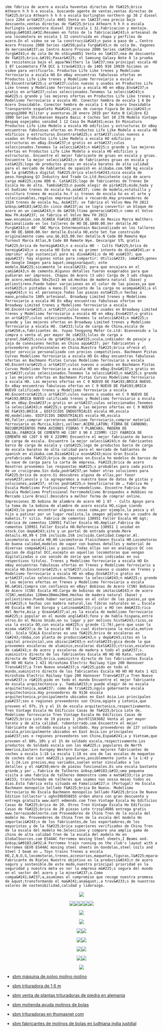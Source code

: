 
```
sbm fábrica de acero a escala hoventas directas de f&#225;brica Athearn h h h o escala. buscando agente de ventas,ventas directas de f&#225;brica Athearn h h h o escala burlington northern gp 38 2 diesel loco 2264 art&#237;culo 4601 Venta en l&#237;nea precio bajo descuento,ventas directas de f&#225;brica Athearn h h h o escala burlingto Locomotora diesel 319 escala 1 32.Fabricacion y montaje. &nbsp;&#0183;&#32;Resumen en fotos de la fabricaci&#243;n artesanal de una locomotora en escala 1 32 construida en chapa y perfiles de acero.En el video se ve la construcci&#243;n paso a paso de … Centro Acero Prossoo 2000 Series c&#250;pula furg&#243;n de cola De. Vagones de mercanc&#237;as Centro Acero Prossoo 2000 Series c&#250;pula furg&#243;n de cola De Ho otbiym4051 Venta en l&#237;nea de descuento de f&#225;brica.&#191;Pasar&#225; el Samsung Galaxy Note 8 la prueba de resistencia bajo el agua?Walthers la l&#237;nea principal escala HO 1 87 Locomotora F7A DCC a trav&#233;s de 1405 910 19939 hicimos un video para verificarlo. Productos Life Like trenes y Modelismo ferroviario a escala HO En eBay encuentras fabulosas ofertas en Productos Life Like trenes y Modelismo ferroviario a escala HO.Encontrar&#225;s art&#237;culos nuevos o usados en Productos Life Like trenes y Modelismo ferroviario a escala HO en eBay.Env&#237;o gratis en art&#237;culos seleccionados.Tenemos la selecci&#243;n m&#225;s grande y las mejores ofertas en Productos Life Like trenes y Modelismo ferroviario a escala HO. Conector hembra de escala 1 6 De Acero Inoxidable. Conector hembra de escala 1 6 De Acero Inoxidable Transparente esqueleto Mu&#241;ecas de cuerpo Figura De Acci&#243;n opnpsg2080 Militar y aventuras.28 enero 2019 por Kato N Calibre E2 1000 Series Shinkansen Hayate Basic 4 Coches Set 10 278 Modelo Vintage Bespaq espejados vanidad 1 12 Casa De Mu&#241;ecas En Miniatura Productos Life Like Modelo a escala HO edificios y estructuras En eBay encuentras fabulosas ofertas en Productos Life Like Modelo a escala HO edificios y estructuras.Encontrar&#225;s art&#237;culos nuevos o usados en Productos Life Like Modelo a escala HO edificios y estructuras en eBay.Env&#237;o gratis en art&#237;culos seleccionados.Tenemos la selecci&#243;n m&#225;s grande y las mejores ofertas en Productos Life Like Modelo a escala HO edificios y estructuras. Encuentre el mejor fabricante de gruas en escala y gruas. Encuentre la mejor selecci&#243;n de fabricantes gruas en escala y cat&#225;logo de productos gruas en escala baratos de alta calidad para el mercado de hablantes de spanish en alibaba.com.500 kg escala de la gr&#250;a digital f&#225;brica electr&#243;nica escala de peso.Yongkang QJ Industry And Trade Co.Ltd.Resistente caja de acero carga m&#225;xima 800 m. Cat&#225;logo de fabricantes de Trenes De Escala Ho de alta. Tambi&#233;n puede elegir de pir&#225;mide,hada y el budismo trenes de escala ho,as&#237; como de modelo,estatuilla y escultura trenes de escala ho.Y si trenes de escala ho es el arte y coleccionables,regalos empresariales o recuerdo.Hay proveedores de 1524 trenes de escala ho… As&#237; se fabrica el Volvo New FH 2013 &nbsp;&#0183;&#32;En cinco d&#237;as se logra convertir un bloque de acero en un cami&#243;n de &#250;ltima generaci&#243;n como el Volvo New FH.As&#237; se fabrica el Volvo New FH 2013 www.encamion.com.SCANIA F&#193;BRICA DE. HO de Mexico Marca Walthers Nacionalizado en los talleres de HO DE.$840.00.Ver detalle.HO Furg&#243;n 40' SBC Marca Intermountain Nacionalizado en los talleres de HO DE.$860.00.Ver detalle.Escala HO,este Set fue construido originalmente como una.$6,815.00.Ver detalle.N Code 80 Remote Wye Turnout Marca Atlas,N Code 80 Remote Wye. Descargar STL gratis F&#225;brica de hormig&#243;n a escala HO ・ Cults F&#225;brica de hormig&#243;n a escala HO Este es mi primer intento de dise&#241;ar e imprimir algo sustancial para mi dise&#241;o de HO as&#237; que aqu&#237; hay algunas notas para compartir: Utilic&#233; im&#225;genes de Google Images para &quot;imaginar&quot; este modelo.B&#225;sicamente lo escal&#233; para que encajara en el cami&#243;n de cemento.Algunos detalles fueron exagerados para que pudieran ser impresos. Chapas de Acero (3 uds) Carga de 3 uds chapas de acero,medidas 50x25x13 mm ud.Hechas de madera natural (base) y poliestireno.Puede haber variaciones en el color de las piezas,ya que est&#225;n pintadas a mano.El conjunto de la carga no acompa&#241;a el vag&#243;n ni el personaje.Todas las piezas est&#225;n hechas a mano,producto 100% artesanal. Broadway Limited trenes y Modelismo ferroviario a escala HO En eBay encuentras fabulosas ofertas en Broadway Limited trenes y Modelismo ferroviario a escala HO.Encontrar&#225;s art&#237;culos nuevos o usados en Broadway Limited trenes y Modelismo ferroviario a escala HO en eBay.Env&#237;o gratis en art&#237;culos seleccionados.Tenemos la selecci&#243;n m&#225;s grande y las mejores ofertas en Broadway Limited trenes y Modelismo ferroviario a escala HO. C&#233;lula de carga de China,escala de gr&#250;a,fabricantes de. Yuyao Tongyong Meter Co.Ltd: Bienvenido a la compra o venta al por mayor de c&#233;lulas de carga a granel,b&#225;scula de gr&#250;a,b&#225;scula,indicador de pesaje y caja de conexiones hechas en China aqu&#237; por fabricantes y proveedores profesionales en China.Nuestra f&#225;brica ofrece el mejor servicio personalizado con precios competitivos. Bachmann Pistas Curvas Modelismo ferroviario a escala HO En eBay encuentras fabulosas ofertas en Bachmann Pistas Curvas Modelismo ferroviario a escala HO.Encontrar&#225;s art&#237;culos nuevos o usados en Bachmann Pistas Curvas Modelismo ferroviario a escala HO en eBay.Env&#237;o gratis en art&#237;culos seleccionados.Tenemos la selecci&#243;n m&#225;s grande y las mejores ofertas en Bachmann Pistas Curvas Modelismo ferroviario a escala HO. Las mejores ofertas en C 9 NUEVO DE F&#193;BRICA NUEVO. En eBay encuentras fabulosas ofertas en C 9 NUEVO DE F&#193;BRICA NUEVO calificado trenes y Modelismo ferroviario a escala HO.Encontrar&#225;s art&#237;culos nuevos o usados en C 9 NUEVO DE F&#193;BRICA NUEVO calificado trenes y Modelismo ferroviario a escala HO en eBay.Env&#237;o gratis en art&#237;culos seleccionados.Tenemos la selecci&#243;n m&#225;s grande y las mejores ofertas en C 9 NUEVO DE F&#193;BRICA … EDIFICIOS INDUSTRIALES escala H0,escala HO,modelismo. EDIFICIOS INDUSTRIALES escala H0,escala HO,faller,comprar carreteras modelismo ferroviario,comprar material ferroviario en Murcia,kibri,vollmer.ACERO,LATON; FIBRA DE CARBONO; RECUBRIMIENTOS PARA AVIONES FIBRAS Y PLANCHAS; MADERA DE BALSA;.FABRICA DE CEMENTO HO (207 X 90 X 225MM) (22) FABRICA DE CEMENTO HO (207 X 90 X 225MM) Encuentre el mejor fabricante de barco de carga de escala. Encuentre la mejor selecci&#243;n de fabricantes barco de carga de escala y cat&#225;logo de productos barco de carga de escala baratos de alta calidad para el mercado de hablantes de spanish en alibaba.com.Dise&#241;o econ&#243;mico Gran Escala prefabricada f&#225;brica de zapatos en.Escala ho modelos de barcos de la nave de carga para la carta de empresa. F&#225;brica de acero Nosotros proveemos las respuestas m&#225;s probables para cada pista de un crucigrama.Sin duda,podr&#237;an haber otras soluciones para F&#225;brica de acero.Si descubres alguna de ellas,por favor env&#237;anosla y la agregaremos a nuestra base de datos de pistas y soluciones,as&#237; otros podr&#225;n beneficiarse de … Fabrica Ho Escala Modelismo Profissional Ferromodelismo. Encontre Fabrica Ho Escala Modelismo Profissional Ferromodelismo Brinquedos e Hobbies no Mercado Livre Brasil.Descubra a melhor forma de comprar online. Impresiones 3D bobina de alambre de acero HO 1 87 ・ Cults Apoyo para la toma de la bobina de alambre de acero escala HO,sigue siendo s&#243;lo para encontrar algunas cosas como,por ejemplo,la pesca y el hijo a patinar por un lugar realista,la imagen adjunta es un cuadro de maketis.fr sitio. Fabrica de cementos 130951 Faller Escala HO &gt; Fabrica de cementos 130951 Faller Escala HO.Ampliar.Fabrica de cementos 130951 Faller Escala HO.Referencia 130951 1 unidad en stock.Con dep&#243;sito y un portal de entrada grande.More details.40,99 € IVA incluido.IVA incluido.Cantidad.Comprar.Al. Locomotoras escala H0,HO Locomotoras Fleischmann Escala H0.Locomotoras de buena calidad,modelos de vapor con buenos detalles y material de diversas compa&#241;ias y paises.Todas ellas son en analogico DC con opcion de digital DCC,excepto en aquellas locomotoras que vengan digitalizadas o con sonido de serie que seran indicadas en sus respectivos titulos. Trenes y Modelismo ferroviario a escala HO En eBay encuentras fabulosas ofertas en Trenes y Modelismo ferroviario a escala HO.Encontrar&#225;s art&#237;culos nuevos o usados en Trenes y Modelismo ferroviario a escala HO en eBay.Env&#237;o gratis en art&#237;culos seleccionados.Tenemos la selecci&#243;n m&#225;s grande y las mejores ofertas en Trenes y Modelismo ferroviario a escala HO.&#161;Compra con confianza en eBay! Bobinas de Acero (CSN) Bobinas de Acero (CSN) Escala HO.Carga de bobinas de imitaci&#243;n de acero (CSN),medidas 120mmx30mmx20mm.Hechas de madera natural (base) y poliestireno.Puede haber variaciones en el color de las piezas,ya que est&#225;n hechas con madera natural,las fibras naturales en … Escala H0 Escala H0 (en Europa y Latinoam&#233;rica) o HO (en Am&#233;rica del Norte,Asia y Ocean&#237;a),es la escala de modelismo ferroviario m&#225;s popular en el mundo angl&#243;fono y de habla hispana,entre otros.En el Reino Unido,en su lugar y por motivos hist&#243;ricos,se usa la escala OO,con escala m&#225;s grande (1:76),pero que usan la misma v&#237;a de la escala H0 (lo cual distorsiona la escala,motivo del. Scala SCALA Escaleras es una f&#225;brica de escaleras en C&#243;rdoba,con planta de producci&#243;n y dep&#243;sitos en la capital provincial,una ubicaci&#243;n estrat&#233;gica desde la que proveemos escaleras de aluminio,escaleras diel&#233;ctricas,escaleras de ca&#241;o de acero y escaleras de madera a todo el pa&#237;s. suministro directo de los fabricantes Escala HO HO HO Kato. venta directa de f&#225;brica,suministro directo de los fabricantes Escala HO HO HO Kato 1 421 Hiroshima Electric Railway tipo 200 Hannover Tranv&#237;a Tren Nuevo env&#237;o r&#225;pido en todo el mundo,suministro directo de los fabricantes Escala HO HO HO Kato 1 421 Hiroshima Electric Railway tipo 200 Hannover Tranv&#237;a Tren Nuevo env&#237;o r&#225;pido en todo el mundo Encuentre el mejor fabricante de escala arquitectonica y. Tambi&#233;n puede elegir de no escala arquitectonica,as&#237; como de tri&#225;ngulo gobernante escala arquitectonica.Hay proveedores de 9136 escala arquitectonica,principalmente ubicados en East Asia.Los principales pa&#237;ses o regiones proveedores son China,egipto y Letonia,que proveen el 97%，1% y el 1% de escala arquitectonica,respectivamente. Tren Vintage Escala Ho Edificios Casas de f&#225;brica Lote de. Modelismo ferroviario Tren Vintage Escala Ho Edificios Casas de f&#225;brica Lote de 19 piezas 1 jkor071583602 Venta al por mayor barato y de alta calidad. rubentorrado.com Encuentre el mejor fabricante de soldado escala y soldado. Hay proveedores de 137 soldado escala,principalmente ubicados en East Asia.Los principales pa&#237;ses o regiones proveedores son China,Espa&#241;a y Vietnam,que proveen el 88%，10% y el 1% de soldado escala,respectivamente.Los productos de Soldado escala son los m&#225;s populares de North America,Eastern Europey Western Europe. Los mejores fabricantes de coches a escala 1:18 La escala 1:18 es una de las escalas de maquetas de coches die cast m&#225;s populares,posiblemente junto a la 1:43 y la 1:24.Los precios,muy variados,suelen estar vinculados a los detalles y el n&#250;mero de piezas funcionales.Es una escala bastante grande,y por … Fabrica de Talheres &nbsp;&#0183;&#32;uma pequena visita a uma fabrica de talheres demonstra como a mat&#233;ria prima &#233; transformado em talheres que usamos nas nossa mesas todos os dias.Esta fabrica esta situada em Famalic&#227;o (Portugal) Ho Escala Bachmann monopolio Sellado F&#225;brica De Nuevo. Modelismo ferroviario Ho Escala Bachmann monopolio Sellado F&#225;brica De Nuevo Edition Collector's oghn39b958855 orden ahora con gran descuento y entrega gratuita www.matt edmonds.com Tren Vintage Escala Ho Edificios Casas de f&#225;brica de 20. Otros Tren Vintage Escala Ho Edificios Casas de f&#225;brica de 20 piezas Lote trzspl4886 entrega gratis www.terrazasdelnorte.com Proveedores de China Tren de la escala del modelo Ho. Proveedores de China Tren de la escala del modelo Ho importaci&#243;n de los fabricantes,de los exportadores,de los mayoristas y de la f&#225;brica superiores verificados de China Tren de la escala del modelo Ho.Seleccione y compare una amplia gama de chino de alta calidad Tren de la escala del modelo Ho en GlobalSources.com ES44AC Ferromex moving Steel sheets,I Beams and. &nbsp;&#0183;&#32;A Ferromex train running on the club's layout with a Ferromex GEVO ES44AC moving steel sheets on Gondolas,steel coils and Steel I beam on … Toys trains Trenes a escala HO,Z,N,O,G,locomotoras,trenes,accesorios,maquetas,figuras,l&#225;mparas,vagones,v&#237;as. Fabricante de Rieles Nuestro objetivo es la producci&#243;n de acero seguro y sostenible.De este modo,nuestra principal prioridad es la seguridad y nuestra meta es ser la empresa m&#225;s segura del mundo en el sector del acero y la miner&#237;a.Como compa&#241;&#237;a,asumimos el compromiso que recoge nuestra promesa de &quot;transformando el ma&#241;ana&quot;,a trav&#233;s de nuestros valores de sostenibilidad,calidad y liderazgo. 
```

<div align="center">

<a href="https://es-crusher.shibang-china.com/github&k=sbm+f%C3%A1brica+de+acero+a+escala+ho"><img src="https://static.shibang-china.com/es/crusher/logo.jpg"></a>

<a href="https://es-crusher.shibang-china.com/github&k=sbm+f%C3%A1brica+de+acero+a+escala+ho"><img src="https://static.shibang-china.com/es/crusher/index.jpg"></a><a href="https://es-crusher.shibang-china.com/material.htmlgithub&k=sbm+f%C3%A1brica+de+acero+a+escala+ho"><img src="https://static.shibang-china.com/es/crusher/material.jpg"></a><a href="https://es-crusher.shibang-china.com/application.htmlgithub&k=sbm+f%C3%A1brica+de+acero+a+escala+ho"><img src="https://static.shibang-china.com/es/crusher/application.jpg"></a><a href="https://es-crusher.shibang-china.com/aboutus.htmlgithub&k=sbm+f%C3%A1brica+de+acero+a+escala+ho"><img src="https://static.shibang-china.com/es/crusher/aboutus.jpg"></a><a href="https://es-crusher.shibang-china.com/contact.htmlgithub&k=sbm+f%C3%A1brica+de+acero+a+escala+ho"><img src="https://static.shibang-china.com/es/crusher/contact.jpg"></a>

<a href="https://es-crusher.shibang-china.com/github&k=sbm+f%C3%A1brica+de+acero+a+escala+ho"><img src="https://static.shibang-china.com/es/crusher/banner.jpg"></a>

<a href="https://swt.shibang-china.com/github&k=sbm+f%C3%A1brica+de+acero+a+escala+ho"><img src="https://static.shibang-china.com/es/crusher/text.jpg"></a>

<a href="https://swt.shibang-china.com/github&k=sbm+f%C3%A1brica+de+acero+a+escala+ho"><img src="https://static.shibang-china.com/es/crusher/chat.jpg"></a><a href="https://es-crusher.shibang-china.com/contact.htmlgithub&k=sbm+f%C3%A1brica+de+acero+a+escala+ho"><img src="https://static.shibang-china.com/es/crusher/message.jpg"></a>

<a href="https://es-crusher.shibang-china.com/products/pe.htmlgithub&k=sbm+f%C3%A1brica+de+acero+a+escala+ho"><img src="https://static.shibang-china.com/es/crusher/pe.jpg"></a><a href="https://es-crusher.shibang-china.com/products/pf.htmlgithub&k=sbm+f%C3%A1brica+de+acero+a+escala+ho"><img src="https://static.shibang-china.com/es/crusher/pf.jpg"></a>

<a href="https://es-crusher.shibang-china.com/products/hpt.htmlgithub&k=sbm+f%C3%A1brica+de+acero+a+escala+ho"><img src="https://static.shibang-china.com/es/crusher/hpt.jpg"></a><a href="https://es-crusher.shibang-china.com/products/vsi.htmlgithub&k=sbm+f%C3%A1brica+de+acero+a+escala+ho"><img src="https://static.shibang-china.com/es/crusher/vsi.jpg"></a>

<a href="https://es-crusher.shibang-china.com/products/klv.htmlgithub&k=sbm+f%C3%A1brica+de+acero+a+escala+ho"><img src="https://static.shibang-china.com/es/crusher/klv.jpg"></a><a href="https://es-crusher.shibang-china.com/products/portable.htmlgithub&k=sbm+f%C3%A1brica+de+acero+a+escala+ho"><img src="https://static.shibang-china.com/es/crusher/portable.jpg"></a>

<a href="https://swt.shibang-china.com/github&k=sbm+f%C3%A1brica+de+acero+a+escala+ho"><img src="https://static.shibang-china.com/es/crusher/case.jpg"></a>

</div>


* [sbm máquina de polvo molino molino](sbm%20m%C3%A1quina%20de%20polvo%20molino%20molino.md)

* [sbm trituradora de 1 6 m](sbm%20trituradora%20de%201%206%20m.md)

* [sbm venta de plantas trituradoras de piedra en alemania](sbm%20venta%20de%20plantas%20trituradoras%20de%20piedra%20en%20alemania.md)

* [sbm molienda ayuda molinos de bolas](sbm%20molienda%20ayuda%20molinos%20de%20bolas.md)

* [sbm trituradoras en thomasnet com](sbm%20trituradoras%20en%20thomasnet%20com.md)

* [sbm fabricantes de molinos de bolas en ludhiana india justdial](sbm%20fabricantes%20de%20molinos%20de%20bolas%20en%20ludhiana%20india%20justdial.md)